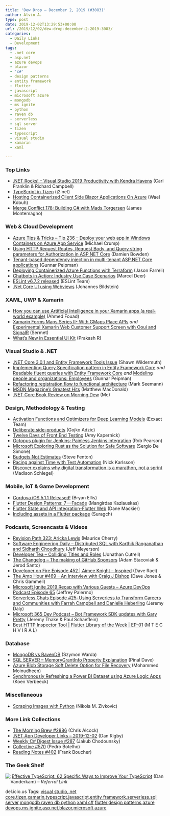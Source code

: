 ```yaml
---
title: 'Dew Drop – December 2, 2019 (#3083)'
author: Alvin A.
type: post
date: 2019-12-02T13:29:53+00:00
url: /2019/12/02/dew-drop-december-2-2019-3083/
categories:
  - Daily Links
  - Development
tags:
  - .net core
  - asp.net
  - azure devops
  - blazor
  - 'c#'
  - design patterns
  - entity framework
  - flutter
  - javascript
  - microsoft azure
  - mongodb
  - ms ignite
  - python
  - raven db
  - serverless
  - sql server
  - tizen
  - typescript
  - visual studio
  - xamarin
  - xaml

---
```

### <a name="top"></a>Top Links

  * <a href="http://www.dotnetrocks.com/default.aspx?ShowNum=1663" target="_blank" rel="noopener noreferrer">.NET Rocks! &#8211; Visual Studio 2019 Productivity with Kendra Havens</a> (Carl Franklin & Richard Campbell)
  * <a href="https://j2inet.blog/2019/11/30/typescript-in-tizen/" target="_blank" rel="noopener noreferrer">TypeScript in Tizen</a> (j2inet)
  * <a href="https://medium.com/@waelkdouh/hosting-containerized-client-side-blazor-applications-on-azure-e090af738619?source=rss-7c952a7fb2b8------2" target="_blank" rel="noopener noreferrer">Hosting Containerized Client Side Blazor Applications On Azure</a> (Wael Kdouh)
  * <a href="http://www.mergeconflict.fm/178" target="_blank" rel="noopener noreferrer">Merge Conflict 178: Building C# with Mads Torgersen</a> (James Montemagno)



### <a name="web"></a>Web & Cloud Development

  * <a href="https://microsoft.github.io/AzureTipsAndTricks/blog/tip236.html" target="_blank" rel="noopener noreferrer">Azure Tips & Tricks &#8211; Tip 236 &#8211; Deploy your web app in Windows Containers on Azure App Service</a> (Michael Crump)
  * <a href="https://damienbod.com/2019/12/02/using-http-request-routes-request-body-and-query-string-parameters-for-authorization-in-asp-net-core/" target="_blank" rel="noopener noreferrer">Using HTTP Request Routes, Request Body, and Query string parameters for Authorization in ASP.NET Core</a> (Damien Bowden)
  * <a href="https://gunnarpeipman.com/aspnet-core-tenant-based-dependency-injection/" target="_blank" rel="noopener noreferrer">Tenant-based dependency injection in multi-tenant ASP.NET Core applications</a> (Gunnar Peipman)
  * <a href="https://jfarrell.net/2019/11/30/deploying-containerized-azure-functions-with-terraform/" target="_blank" rel="noopener noreferrer">Deploying Containerized Azure Functions with Terraform</a> (Jason Farrell)
  * <a href="https://towardsdatascience.com/chatbots-in-action-industry-use-case-scenarios-48f91a794cf5?source=rss----7f60cf5620c9---4" target="_blank" rel="noopener noreferrer">Chatbots in Action: Industry Use Case Scenarios</a> (Marcel Deer)
  * <a href="https://eslint.org/blog/2019/11/eslint-v6.7.2-released" target="_blank" rel="noopener noreferrer">ESLint v6.7.2 released</a> (ESLint Team)
  * <a href="https://www.codeproject.com/Articles/5252433/Net-Core-UI-using-Webviews" target="_blank" rel="noopener noreferrer">.Net Core UI using Webviews</a> (Johannes Bildstein)



### <a name="silverlight"></a>XAML, UWP & Xamarin

  * <a href="https://medium.com/@csharpwriter/how-you-can-use-artifical-intelligence-in-your-xamarin-apps-a-real-world-example-c996515fbb2f?source=rss-6d96c8d6335b------2" target="_blank" rel="noopener noreferrer">How you can use Artificial Intelligence in your Xamarin apps (a real-world example)</a> (Ahmed Fouad)
  * <a href="https://medium.com/sermet-blog/xamarin-forms-maps-series-ii-with-gmaps-place-apis-48ea3ea6f462?source=rss----5a807d79ba7a--p" target="_blank" rel="noopener noreferrer">Xamarin Forms Maps Series II- With GMaps Place APIs</a> _and_ <a href="https://medium.com/sermet-blog/experimental-xamarin-web-customer-support-screen-with-ooui-and-signalr-abe16734425a?source=rss----5a807d79ba7a--p" target="_blank" rel="noopener noreferrer">Experimental Xamarin Web Customer Support Screen with Ooui and SignalR</a> (Sermet)
  * <a href="https://www.syncfusion.com/blogs/post/whats-new-in-essential-ui-kit.aspx" target="_blank" rel="noopener noreferrer">What’s New in Essential UI Kit</a> (Prakash R)



### <a name="dotnet"></a>Visual Studio & .NET

  * <a href="https://wildermuth.com/2019/12/01/NET-Core-3-0-1-and-Entity-Framework-Tools-Issue" target="_blank" rel="noopener noreferrer">.NET Core 3.0.1 and Entity Framework Tools Issue</a> (Shawn Wildermuth)
  * <a href="https://gunnarpeipman.com/ef-core-query-specification/" target="_blank" rel="noopener noreferrer">Implementing Query Specification pattern in Entity Framework Core</a> _and_ <a href="https://gunnarpeipman.com/ef-core-readable-fluent-queries/" target="_blank" rel="noopener noreferrer">Readable fluent queries with Entity Framework Core</a> _and_ <a href="https://gunnarpeipman.com/modeling-employees/" target="_blank" rel="noopener noreferrer">Modeling people and organizations: Employees</a> (Gunnar Peipman)
  * <a href="https://blog.ploeh.dk/2019/12/02/refactoring-registration-flow-to-functional-architecture/" target="_blank" rel="noopener noreferrer">Refactoring registration flow to functional architecture</a> (Mark Seemann)
  * <a href="https://medium.com/young-coder/msdn-magazines-greatest-hits-764b91c429fd?source=rss----d3d5cbdde463---4" target="_blank" rel="noopener noreferrer">MSDN Magazine’s Greatest Hits</a> (Matthew MacDonald)
  * <a href="https://www.winui.tips/2019/11/net-core-book-review-on-morning-dew.html" target="_blank" rel="noopener noreferrer">.NET Core Book Review on Morning Dew</a> (Me)



### <a name="design"></a>Design, Methodology & Testing

  * <a href="https://blog.exxactcorp.com/activation-functions-and-optimizers-for-deep-learning-models/" target="_blank" rel="noopener noreferrer">Activation Functions and Optimizers for Deep Learning Models</a> (Exxact Team)
  * <a href="https://gojko.net/2019/12/01/deliberate-side-products.html" target="_blank" rel="noopener noreferrer">Deliberate side-products</a> (Gojko Adzic)
  * <a href="http://feedproxy.google.com/~r/24ways/~3/2cQ9OgSXRw8/" target="_blank" rel="noopener noreferrer">Twelve Days of Front End Testing</a> (Amy Kapernick)
  * <a href="http://feedproxy.google.com/~r/OctopusDeploy/~3/021MGvcUl0w/octopus-jenkins-plugin" target="_blank" rel="noopener noreferrer">Octopus plugin for Jenkins: Painless Jenkins integration</a> (Rob Pearson)
  * <a href="https://www.infoq.com/news/2019/11/microsoft-exploring-rust-safety?utm_campaign=infoq_content&utm_source=infoq&utm_medium=feed&utm_term=global" target="_blank" rel="noopener noreferrer">Microsoft Exploring Rust as the Solution for Safe Software</a> (Sergio De Simone)
  * <a href="https://www.stevefenton.co.uk/2019/11/budgets-not-estimates/" target="_blank" rel="noopener noreferrer">Budgets Not Estimates</a> (Steve Fenton)
  * <a href="https://www.stickyminds.com/article/racing-against-time-test-automation" target="_blank" rel="noopener noreferrer">Racing against Time with Test Automation</a> (Nick Karlsson)
  * <a href="https://content.pivotal.io/home-page/discover-digital-transformation-s1p" target="_blank" rel="noopener noreferrer">Discover explains why digital transformation is a marathon, not a sprint</a> (Madison Schlegel)



### <a name="mobile"></a>Mobile, IoT & Game Development

  * <a href="https://cordova.apache.org/announcements/2019/12/02/cordova-ios-release-5.1.1.html" target="_blank" rel="noopener noreferrer">Cordova iOS 5.1.1 Released!</a> (Bryan Ellis)
  * <a href="https://medium.com/flutter-community/flutter-design-patterns-7-facade-eb40434fb973?source=rss----86fb29d7cc6a---4" target="_blank" rel="noopener noreferrer">Flutter Design Patterns: 7 — Facade</a> (Mangirdas Kazlauskas)
  * <a href="https://medium.com/flutter-community/flutter-state-and-api-integration-flutter-web-e2e72d595bd9?source=rss----86fb29d7cc6a---4" target="_blank" rel="noopener noreferrer">Flutter State and API integration-Flutter Web</a> (Dane Mackier)
  * <a href="https://medium.com/flutter-community/including-assets-in-a-flutter-package-dd4a82a38ca9?source=rss----86fb29d7cc6a---4" target="_blank" rel="noopener noreferrer">Including assets in a Flutter package</a> (Suragch)



### <a name="podcasts"></a>Podcasts, Screencasts & Videos

  * <a href="https://revisionpath.simplecast.com/episodes/323-aricka-lewis-tgTlqf98" target="_blank" rel="noopener noreferrer">Revision Path 323: Aricka Lewis</a> (Maurice Cherry)
  * <a href="https://softwareengineeringdaily.com/2019/12/02/distributed-sql-with-karthik-ranganathan-and-sidharth-choudhury/" target="_blank" rel="noopener noreferrer">Software Engineering Daily &#8211; Distributed SQL with Karthik Ranganathan and Sidharth Choudhury</a> (Jeff Meyerson)
  * <a href="http://developertea.simplecast.fm/29679c5c" target="_blank" rel="noopener noreferrer">Developer Tea &#8211; Colliding Titles and Roles</a> (Jonathan Cutrell)
  * <a href="https://changelog.com/podcast/370" target="_blank" rel="noopener noreferrer">The Changelog &#8211; The making of GitHub Sponsors</a> (Adam Stacoviak & Jerod Santo)
  * <a href="https://developeronfire.com/podcast/episode-452-aimee-knight-inspired" target="_blank" rel="noopener noreferrer">Developer on Fire Episode 452 | Aimee Knight &#8211; Inspired</a> (Dave Rael)
  * <a href="http://feedproxy.google.com/~r/TheAmpHour/~3/Cog3wxDE5LA/" target="_blank" rel="noopener noreferrer">The Amp Hour #469 – An Interview with Craig J Bishop</a> (Dave Jones & Chris Gammell)
  * <a href="http://azuredevopspodcast.clear-measure.com/microsoft-ignite-2019-recap-with-various-guests-episode-65" target="_blank" rel="noopener noreferrer">Microsoft Ignite 2019 Recap with Various Guests &#8211; Azure DevOps Podcast Episode 65</a> (Jeffrey Palermo)
  * <a href="https://share.transistor.fm/s/84cc9565" target="_blank" rel="noopener noreferrer">Serverless Chats Episode #25: Using Serverless to Transform Careers and Communities with Farrah Campbell and Danielle Heberling</a> (Jeremy Daly)
  * <a href="https://www.m365devpodcast.com/e/bot-framework-sdk-updates-with-gary-pretty/" target="_blank" rel="noopener noreferrer">Microsoft 365 Dev Podcast &#8211; Bot Framework SDK updates with Gary Pretty</a> (Jeremy Thake & Paul Schaeflein)
  * <a href="http://www.youtube.com/watch?v=YsvFnNiKn_M" target="_blank" rel="noopener noreferrer">Best HTTP Inspector Tool | Flutter Library of the Week | EP-01</a> (M T E C H V I R A L)



### <a name="sql"></a>Database

  * <a href="https://IndexOutOfRange.com//RavenDBvsMongoDB/" target="_blank" rel="noopener noreferrer">MongoDB vs RavenDB</a> (Szymon Warda)
  * <a href="https://blog.sqlauthority.com/2019/12/02/sql-server-memorygrantinfo-property-explanation/" target="_blank" rel="noopener noreferrer">SQL SERVER – MemoryGrantInfo Property Explanation</a> (Pinal Dave)
  * <a href="http://feedproxy.google.com/~r/MSSQLTips-LatestSqlServerTips/~3/lBLCGB1OCv4/" target="_blank" rel="noopener noreferrer">Azure Blob Storage Soft Delete Option for File Recovery</a> (Mohammed Moinudheen)
  * <a href="http://feedproxy.google.com/~r/MSSQLTips-LatestSqlServerTips/~3/yXnSlGYhsY8/" target="_blank" rel="noopener noreferrer">Synchronously Refreshing a Power BI Dataset using Azure Logic Apps</a> (Koen Verbeeck)



### <a name="misc"></a>Miscellaneous

  * <a href="https://rubikscode.net/2019/12/02/scraping-images-with-python/" target="_blank" rel="noopener noreferrer">Scraping Images with Python</a> (Nikola M. Zivkovic)



### <a name="links"></a>More Link Collections

  * <a href="http://feedproxy.google.com/~r/ReflectivePerspective/~3/dHr42sY6sWY/" target="_blank" rel="noopener noreferrer">The Morning Brew #2886</a> (Chris Alcock)
  * <a href="https://links.danrigby.com/2019/12/app-developer-links-2019-12-02/" target="_blank" rel="noopener noreferrer">.NET App Developer Links &#8211; 2019-12-02</a> (Dan Rigby)
  * <a href="http://feedproxy.google.com/~r/digest-csharp/~3/JxaK6C9w3fY/287" target="_blank" rel="noopener noreferrer">Weekly C# Digest Issue #287</a> (Jakub Chodounsky)
  * <a href="http://feedproxy.google.com/~r/tympanus/~3/hz6S-uaPvwI/" target="_blank" rel="noopener noreferrer">Collective #570</a> (Pedro Botelho)
  * <a href="http://www.frankysnotes.com/2019/12/reading-notes-402.html" target="_blank" rel="noopener noreferrer">Reading Notes #402</a> (Frank Boucher)



### <a name="shelf"></a>The Geek Shelf

<a href="https://www.amazon.com/Effective-TypeScript-Specific-Ways-Improve/dp/1492053740/?tag=amavin-20" target="_blank" rel="noopener noreferrer"><img decoding="async" align="left" style="margin: 0px 0px 10px; border: 0px currentcolor; border-image: none; float: left; display: inline; background-image: none;" src="https://m.media-amazon.com/images/I/81sJB+PbfEL._AC_UY218_ML3_.jpg" border="0" /></a>&nbsp;<a href="https://www.amazon.com/Effective-TypeScript-Specific-Ways-Improve/dp/1492053740/?tag=amavin-20" target="_blank" rel="noopener noreferrer">Effective TypeScript: 62 Specific Ways to Improve Your TypeScript</a> (Dan Vanderkam) &#8211; _Referral Link_









<div class="wlWriterEditableSmartContent" id="scid:77ECF5F8-D252-44F5-B4EB-D463C5396A79:9ca4c155-cf33-4779-980a-4f6760202ee3" style="margin: 0px; padding: 0px; float: none; display: inline;">
  del.icio.us Tags: <a href="http://del.icio.us/popular/visual+studio" rel="tag">visual studio</a>,<a href="http://del.icio.us/popular/.net+core" rel="tag">.net core</a>,<a href="http://del.icio.us/popular/tizen" rel="tag">tizen</a>,<a href="http://del.icio.us/popular/xamarin" rel="tag">xamarin</a>,<a href="http://del.icio.us/popular/typescript" rel="tag">typescript</a>,<a href="http://del.icio.us/popular/javascript" rel="tag">javascript</a>,<a href="http://del.icio.us/popular/entity+framework" rel="tag">entity framework</a>,<a href="http://del.icio.us/popular/serverless" rel="tag">serverless</a>,<a href="http://del.icio.us/popular/sql+server" rel="tag">sql server</a>,<a href="http://del.icio.us/popular/mongodb" rel="tag">mongodb</a>,<a href="http://del.icio.us/popular/raven+db" rel="tag">raven db</a>,<a href="http://del.icio.us/popular/python" rel="tag">python</a>,<a href="http://del.icio.us/popular/xaml" rel="tag">xaml</a>,<a href="http://del.icio.us/popular/c%23" rel="tag">c#</a>,<a href="http://del.icio.us/popular/flutter" rel="tag">flutter</a>,<a href="http://del.icio.us/popular/design+patterns" rel="tag">design patterns</a>,<a href="http://del.icio.us/popular/azure+devops" rel="tag">azure devops</a>,<a href="http://del.icio.us/popular/ms+ignite" rel="tag">ms ignite</a>,<a href="http://del.icio.us/popular/asp.net" rel="tag">asp.net</a>,<a href="http://del.icio.us/popular/blazor" rel="tag">blazor</a>,<a href="http://del.icio.us/popular/microsoft+azure" rel="tag">microsoft azure</a>
</div>